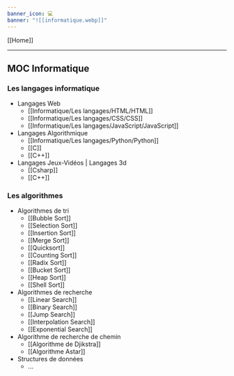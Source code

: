 ```yaml
---
banner_icon: 💻
banner: "![[informatique.webp]]"
---
```

[[Home]]

---

## MOC Informatique

### Les langages informatique
- Langages Web
	- [[Informatique/Les langages/HTML/HTML]]
	- [[Informatique/Les langages/CSS/CSS]]
	- [[Informatique/Les langages/JavaScript/JavaScript]]
- Langages Algorithmique
	- [[Informatique/Les langages/Python/Python]]
	- [[C]]
	- [[C++]]
- Langages Jeux-Vidéos | Langages 3d
	- [[Csharp]]
	- [[C++]]


### Les algorithmes

- Algorithmes de tri
	-  [[Bubble Sort]]
	-   [[Selection Sort]]
	-   [[Insertion Sort]]
	-   [[Merge Sort]]
	-   [[Quicksort]]
	-   [[Counting Sort]]
	-   [[Radix Sort]]
	-   [[Bucket Sort]]
	-   [[Heap Sort]]
	-   [[Shell Sort]]
- Algorithmes de recherche
	-   [[Linear Search]]
	- [[Binary Search]]
	- [[Jump Search]]
	- [[Interpolation Search]]
	- [[Exponential Search]]
- Algorithme de recherche de chemin
	- [[Algorithme de Djikstra]]
	- [[Algorithme Astar]]
- Structures de données
	- ...